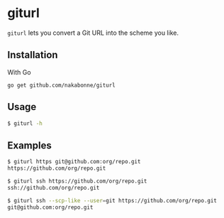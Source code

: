 # giturl
`giturl` lets you convert a Git URL into the scheme you like.

## Installation

With Go
```
go get github.com/nakabonne/giturl
```

## Usage

```bash
$ giturl -h
```

## Examples

```bash
$ giturl https git@github.com:org/repo.git
https://github.com/org/repo.git

$ giturl ssh https://github.com/org/repo.git
ssh://github.com/org/repo.git

$ giturl ssh --scp-like --user=git https://github.com/org/repo.git
git@github.com:org/repo.git
```

